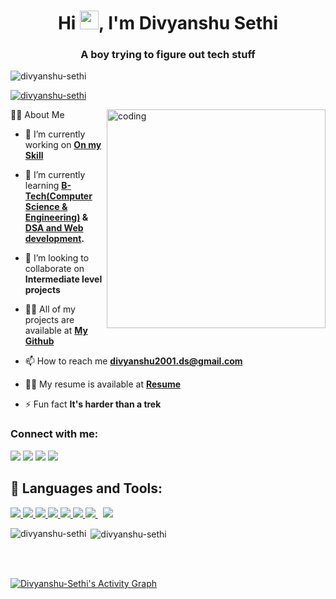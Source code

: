<h1 align="center">Hi <img src="https://raw.githubusercontent.com/MartinHeinz/MartinHeinz/master/wave.gif" width="30px">, I'm Divyanshu Sethi</h1>
<h3 align="center">A boy trying to figure out tech stuff</h3>

<p align="left"> <img src="https://komarev.com/ghpvc/?username=divyanshu-sethi&label=Profile%20views&color=0e75b6&style=flat" alt="divyanshu-sethi" /> </p>

<p align="left"> <a href="https://github.com/ryo-ma/github-profile-trophy"><img src="https://github-profile-trophy.vercel.app/?username=divyanshu-sethi" alt="divyanshu-sethi" /></a> </p>
<img align="right" alt="coding" width="350" src="https://cdn.dribbble.com/users/1292677/screenshots/6139167/media/fcf7fd0c619bb87706533079240915f3.gif"

  ## 🙋‍♂️ About Me

- 🔭 I’m currently working on **[On my Skill](https://www.linkedin.com/in/divyanshu-sethi-ba9149246/)**

- 🌱 I’m currently learning **[B-Tech(Computer Science & Engineering)](https://www.msit.in/) & [DSA and Web development](https://www.pepcoding.com/).**

- 👯 I’m looking to collaborate on **Intermediate level projects**

- 👨‍💻 All of my projects are available at **[My Github ](https://github.com/Divyanshu-Sethi)**

- 📫 How to reach me **divyanshu2001.ds@gmail.com**

- 👨‍💻 My resume is available at **[Resume](https://drive.google.com/file/d/10lfc59t3iiuE744HfjLg9ghLbtHpLOtC/view?usp=sharing)**

- ⚡ Fun fact **It's harder than a trek**

<h3 align="left">Connect with me:</h3>
<p align="left">

<a href = "https://www.linkedin.com/in/divyanshu-sethi-ba9149246/" target="blank"><img src="https://img.icons8.com/fluent/48/000000/linkedin.png"/></a>
<a href = "https://fb.com/divyanshu sethi" target="blank"><img src="https://img.icons8.com/fluency/48/000000/facebook-new.png"/></a>
<a href = "https://twitter.com/divyanshusethi4" target="blank"><img src="https://img.icons8.com/fluent/48/000000/twitter.png"/></a>
<a href = "https://instagram.com/divyanshu.sethi_"><img src="https://img.icons8.com/fluent/48/000000/instagram-new.png"/></a>

</p>

## 🚀 Languages and Tools:

<p align="left"> 
     <a href="https://en.wikipedia.org/wiki/C_(programming_language)" target="_blank"> <img src="https://img.icons8.com/color/48/000000/c-programming.png"/> </a>
    <a href="https://isocpp.org/" target="_blank"> <img src="https://img.icons8.com/color/48/000000/c-plus-plus-logo.png"/> </a>
    <a href="https://www.java.com" target="_blank"> <img src="https://img.icons8.com/color/48/000000/java-coffee-cup-logo.png"/> </a>
    <a href="https://reactjs.org/" target="_blank"> <img src="https://img.icons8.com/color/48/000000/react-native.png"/> </a> 
    <a href="https://developer.mozilla.org/en-US/docs/Web/JavaScript" target="_blank"> <img src="https://img.icons8.com/color/48/000000/javascript.png"/> </a> 
    <a href="https://www.w3schools.com/css/" target="_blank"> <img src="https://img.icons8.com/color/48/000000/css3.png"/> </a>   
    <a style="padding-right:8px;" href="https://nodejs.org" target="_blank"> <img src="https://img.icons8.com/color/48/000000/nodejs.png"/> </a> 
    <a style="padding-right:8px;" href="https://www.mysql.com/" target="_blank"> <img src="https://img.icons8.com/fluent/50/000000/mysql-logo.png"/> </a>
</p>
                  
<p><img align="left" src="https://github-readme-stats.vercel.app/api/top-langs?username=divyanshu-sethi&show_icons=true&locale=en&layout=compact" alt="divyanshu-sethi" /></p>

<p>&nbsp;<img align="center" src="https://github-readme-stats.vercel.app/api?username=divyanshu-sethi&show_icons=true&locale=en" alt="divyanshu-sethi" /></p>
<br/>
<br/>

<a href="https://github.com/Divyanshu-Sethi/github-readme-activity-graph"><img alt="Divyanshu-Sethi's Activity Graph" src="https://activity-graph.herokuapp.com/graph?username=Divyanshu-Sethi&bg_color=0D1117&color=5BCDEC&line=5BCDEC&point=FFFFFF&hide_border=true" /></a>

<br/>
<br/>
